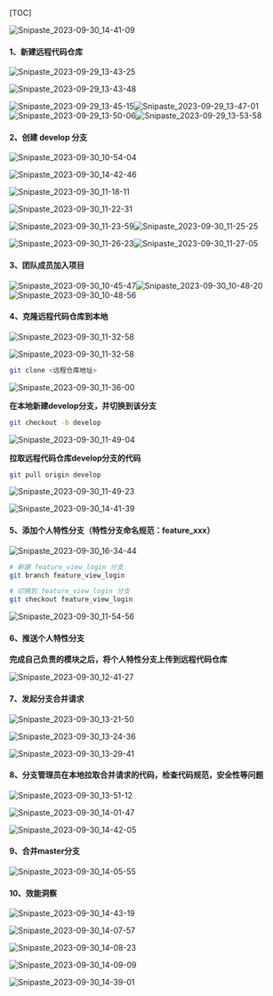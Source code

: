 [TOC]

![Snipaste_2023-09-30_14-41-09](.\image\Snipaste_2023-09-30_14-41-09.png)

#### 1、新建远程代码仓库

![Snipaste_2023-09-29_13-43-25](.\image\Snipaste_2023-09-29_13-43-25.png)

![Snipaste_2023-09-29_13-43-48](.\image\Snipaste_2023-09-29_13-43-48.png)

![Snipaste_2023-09-29_13-45-15](.\image\Snipaste_2023-09-29_13-45-15.png)![Snipaste_2023-09-29_13-47-01](.\image\Snipaste_2023-09-29_13-47-01.png)![Snipaste_2023-09-29_13-50-06](.\image\Snipaste_2023-09-29_13-50-06.png)![Snipaste_2023-09-29_13-53-58](.\image\Snipaste_2023-09-29_13-53-58.png)

#### 2、创建 develop 分支

![Snipaste_2023-09-30_10-54-04](.\image\Snipaste_2023-09-30_10-54-04.png)

![Snipaste_2023-09-30_14-42-46](.\image\Snipaste_2023-09-30_14-42-46.png)

![Snipaste_2023-09-30_11-18-11](.\image\Snipaste_2023-09-30_11-18-11.png)

![Snipaste_2023-09-30_11-22-31](.\image\Snipaste_2023-09-30_11-22-31.png)

![Snipaste_2023-09-30_11-23-59](.\image\Snipaste_2023-09-30_11-23-59.png)![Snipaste_2023-09-30_11-25-25](.\image\Snipaste_2023-09-30_11-25-25.png)

![Snipaste_2023-09-30_11-26-23](.\image\Snipaste_2023-09-30_11-26-23.png)![Snipaste_2023-09-30_11-27-05](.\image\Snipaste_2023-09-30_11-27-05.png)

#### 3、团队成员加入项目

![Snipaste_2023-09-30_10-45-47](.\image\Snipaste_2023-09-30_10-45-47.png)![Snipaste_2023-09-30_10-48-20](.\image\Snipaste_2023-09-30_10-48-20.png)![Snipaste_2023-09-30_10-48-56](.\image\Snipaste_2023-09-30_10-48-56.png)

#### 4、克隆远程代码仓库到本地

![Snipaste_2023-09-30_11-32-58](.\image\Snipaste_2023-09-30_11-32-58.png)

![Snipaste_2023-09-30_11-32-58](.\image\Snipaste_2023-09-30_11-32-58.png)

```bash
git clone <远程仓库地址>
```

![Snipaste_2023-09-30_11-36-00](.\image\Snipaste_2023-09-30_11-36-00.png)

**在本地新建develop分支，并切换到该分支**

```bash
git checkout -b develop
```

![Snipaste_2023-09-30_11-49-04](.\image\Snipaste_2023-09-30_11-49-04.png)

**拉取远程代码仓库develop分支的代码**

```bash
git pull origin develop
```

![Snipaste_2023-09-30_11-49-23](.\image\Snipaste_2023-09-30_11-49-23.png)

![Snipaste_2023-09-30_14-41-39](.\image\Snipaste_2023-09-30_14-41-39.png)

#### 5、添加个人特性分支（特性分支命名规范：feature_xxx）

![Snipaste_2023-09-30_16-34-44](.\image\Snipaste_2023-09-30_16-34-44.png)

```bash
# 新建 feature_view_login 分支
git branch feature_view_login
```

```bash
# 切换到 feature_view_login 分支
git checkout feature_view_login
```

![Snipaste_2023-09-30_11-54-56](.\image\Snipaste_2023-09-30_11-54-56.png)

#### 6、推送个人特性分支

**完成自己负责的模块之后，将个人特性分支上传到远程代码仓库**

![Snipaste_2023-09-30_12-41-27](.\image\Snipaste_2023-09-30_12-41-27.png)

#### 7、发起分支合并请求

![Snipaste_2023-09-30_13-21-50](.\image\Snipaste_2023-09-30_13-21-50.png)

![Snipaste_2023-09-30_13-24-36](.\image\Snipaste_2023-09-30_13-24-36.png)

![Snipaste_2023-09-30_13-29-41](.\image\Snipaste_2023-09-30_13-29-41.png)

#### 8、分支管理员在本地拉取合并请求的代码，检查代码规范，安全性等问题

![Snipaste_2023-09-30_13-51-12](.\image\Snipaste_2023-09-30_13-51-12.png)

![Snipaste_2023-09-30_14-01-47](.\image\Snipaste_2023-09-30_14-01-47.png)

![Snipaste_2023-09-30_14-42-05](.\image\Snipaste_2023-09-30_14-42-05.png)

#### 9、合并master分支

![Snipaste_2023-09-30_14-05-55](.\image\Snipaste_2023-09-30_14-05-55.png)

#### 10、效能洞察

![Snipaste_2023-09-30_14-43-19](.\image\Snipaste_2023-09-30_14-43-19.png)



![Snipaste_2023-09-30_14-07-57](.\image\Snipaste_2023-09-30_14-07-57.png)

![Snipaste_2023-09-30_14-08-23](.\image\Snipaste_2023-09-30_14-08-23.png)

![Snipaste_2023-09-30_14-09-09](.\image\Snipaste_2023-09-30_14-09-09.png)

![Snipaste_2023-09-30_14-39-01](.\image\Snipaste_2023-09-30_14-39-01.png)
